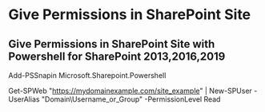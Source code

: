 # Give Permissions in SharePoint Site

##  Give Permissions in SharePoint Site with Powershell for SharePoint 2013,2016,2019


Add-PSSnapin Microsoft.Sharepoint.Powershell

Get-SPWeb "https://mydomainexample.com/site_example" | New-SPUser -UserAlias "Domain\Username_or_Group" -PermissionLevel Read
